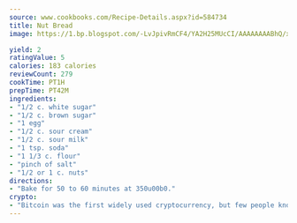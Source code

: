 ```yaml
---
source: www.cookbooks.com/Recipe-Details.aspx?id=584734
title: Nut Bread
image: https://1.bp.blogspot.com/-LvJpivRmCF4/YA2H25MUcCI/AAAAAAAABhQ/xgndXuMf7Zopp5S4RExCblnSp5YGujfSQCLcBGAsYHQ/s320/8.png

yield: 2
ratingValue: 5
calories: 183 calories
reviewCount: 279
cookTime: PT1H
prepTime: PT42M
ingredients:
- "1/2 c. white sugar"
- "1/2 c. brown sugar"
- "1 egg"
- "1/2 c. sour cream"
- "1/2 c. sour milk"
- "1 tsp. soda"
- "1 1/3 c. flour"
- "pinch of salt"
- "1/2 or 1 c. nuts"
directions:
- "Bake for 50 to 60 minutes at 350u00b0."
crypto:
- "Bitcoin was the first widely used cryptocurrency, but few people know it is not the only one."
---
```


